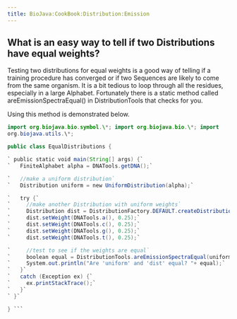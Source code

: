 ```yaml
---
title: BioJava:CookBook:Distribution:Emission
---
```


What is an easy way to tell if two Distributions have equal weights?
--------------------------------------------------------------------

Testing two distributions for equal weights is a good way of telling if
a training procedure has converged or if two Sequences are likely to
come from the same organism. It is a bit tedious to loop through all the
residues, especially in a large Alphabet. Fortunately there is a static
method called areEmissionSpectraEqual() in DistributionTools that checks
for you.

Using this method is demonstrated below.

```java import org.biojava.bio.dist.\*; import org.biojava.bio.seq.\*;
import org.biojava.bio.symbol.\*; import org.biojava.bio.\*; import
org.biojava.utils.\*;

public class EqualDistributions {

` public static void main(String[] args) {`  
`   FiniteAlphabet alpha = DNATools.getDNA();`

`   //make a uniform distribution`  
`   Distribution uniform = new UniformDistribution(alpha);`

`   try {`  
`     //make another Distribution with uniform weights`  
`     Distribution dist = DistributionFactory.DEFAULT.createDistribution(alpha);`  
`     dist.setWeight(DNATools.a(), 0.25);`  
`     dist.setWeight(DNATools.c(), 0.25);`  
`     dist.setWeight(DNATools.g(), 0.25);`  
`     dist.setWeight(DNATools.t(), 0.25);`

`     //test to see if the weights are equal`  
`     boolean equal = DistributionTools.areEmissionSpectraEqual(uniform, dist);`  
`     System.out.println("Are 'uniform' and 'dist' equal? "+ equal);`  
`   }`  
`   catch (Exception ex) {`  
`     ex.printStackTrace();`  
`   }`  
` }`

} ```
